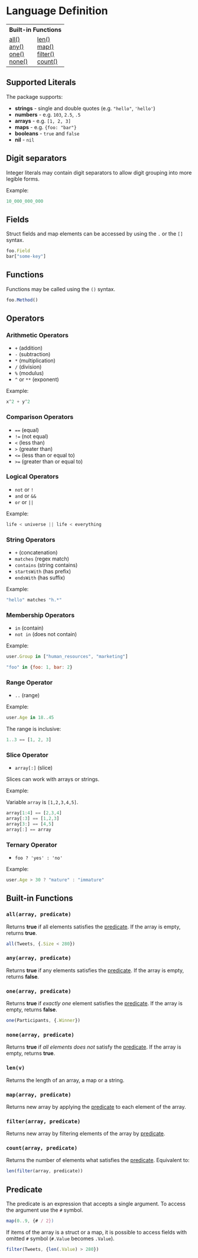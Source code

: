 # Language Definition

<table>
  <tr><th colspan="2">Built-in Functions</th></tr>
  <tr>
    <td>
      <a href="#allarray-predicate">all()</a><br>
      <a href="#anyarray-predicate">any()</a><br>
      <a href="#lenarray-predicate">one()</a><br>
      <a href="#nonearray-predicate">none()</a><br>
    </td>
    <td>
      <a href="#lenv">len()</a><br>
      <a href="#maparray-predicate">map()</a><br>
      <a href="#filterarray-predicate">filter()</a><br>
      <a href="#countarray-predicate">count()</a><br>    
    </td>
  </tr>
</table>

## Supported Literals

The package supports:

* **strings** - single and double quotes (e.g. `"hello"`, `'hello'`)
* **numbers** - e.g. `103`, `2.5`, `.5`
* **arrays** - e.g. `[1, 2, 3]`
* **maps** - e.g. `{foo: "bar"}`
* **booleans** - `true` and `false`
* **nil** - `nil`

## Digit separators

Integer literals may contain digit separators to allow digit grouping into more
legible forms.

Example:

```js
10_000_000_000
```

## Fields

Struct fields and map elements can be accessed by using the `.` or the `[]`
syntax.

```js
foo.Field
bar["some-key"]
```

## Functions

Functions may be called using the `()` syntax.

```js
foo.Method()
```

## Operators

### Arithmetic Operators

* `+` (addition)
* `-` (subtraction)
* `*` (multiplication)
* `/` (division)
* `%` (modulus)
* `^` or `**` (exponent)

Example:

```js
x^2 + y^2
``` 

### Comparison Operators

* `==` (equal)
* `!=` (not equal)
* `<` (less than)
* `>` (greater than)
* `<=` (less than or equal to)
* `>=` (greater than or equal to)

### Logical Operators

* `not` or `!`
* `and` or `&&`
* `or` or `||`

Example:

```js
life < universe || life < everything
```

### String Operators

* `+` (concatenation)
* `matches` (regex match)
* `contains` (string contains)
* `startsWith` (has prefix)
* `endsWith` (has suffix)

Example:

```js
"hello" matches "h.*"
```

### Membership Operators

* `in` (contain)
* `not in` (does not contain)

Example:

```js
user.Group in ["human_resources", "marketing"]
```

```js
"foo" in {foo: 1, bar: 2}
```

### Range Operator

* `..` (range)

Example:

```js
user.Age in 18..45
```

The range is inclusive:

```js
1..3 == [1, 2, 3]
```

### Slice Operator

* `array[:]` (slice)

Slices can work with arrays or strings.

Example:

Variable `array` is `[1,2,3,4,5]`.

```js
array[1:4] == [2,3,4]
array[:3] == [1,2,3]
array[3:] == [4,5]
array[:] == array
```

### Ternary Operator

* `foo ? 'yes' : 'no'`

Example:

```js
user.Age > 30 ? "mature" : "immature"
```

## Built-in Functions

### `all(array, predicate)`

Returns **true** if all elements satisfies the [predicate](#predicate).
If the array is empty, returns **true**.

```js
all(Tweets, {.Size < 280})
```

### `any(array, predicate)`

Returns **true** if any elements satisfies the [predicate](#predicate).
If the array is empty, returns **false**.


### `one(array, predicate)`

Returns **true** if _exactly one_ element satisfies the [predicate](#predicate).
If the array is empty, returns **false**.

```js
one(Participants, {.Winner})
```

### `none(array, predicate)`

Returns **true** if _all elements does not_ satisfy the [predicate](#predicate).
If the array is empty, returns **true**.

### `len(v)`

Returns the length of an array, a map or a string.

### `map(array, predicate)`

Returns new array by applying the [predicate](#predicate) to each element of
the array.

### `filter(array, predicate)`

Returns new array by filtering elements of the array by [predicate](#predicate).

### `count(array, predicate)`

Returns the number of elements what satisfies the [predicate](#predicate).
Equivalent to:

```js
len(filter(array, predicate))
```

## Predicate

The predicate is an expression that accepts a single argument. To access 
the argument use the `#` symbol.

```js
map(0..9, {# / 2})
```

If items of the array is a struct or a map, it is possible to access fields with 
omitted `#` symbol (`#.Value` becomes `.Value`).

```js
filter(Tweets, {len(.Value) > 280})
```
